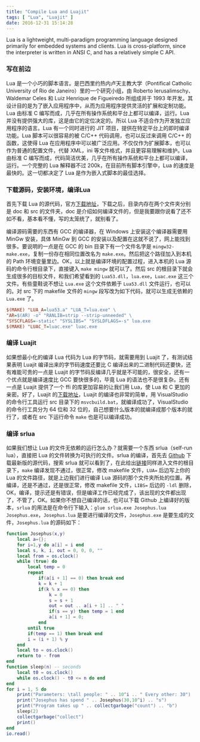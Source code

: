 ```yaml
---
title: "Compile Lua and Luajit"
tags: [ "Lua", "Luajit" ]
date: 2016-12-31 15:14:28
---
```


Lua is a lightweight, multi-paradigm programming language designed primarily for embedded systems and clients. Lua is cross-platform, since the interpreter is written in ANSI C, and has a relatively simple C API.
<!--more-->

### 写在前边

Lua 是一个小巧的脚本语言。是巴西里约热内卢天主教大学（Pontifical Catholic University of Rio de Janeiro）里的一个研究小组，由 Roberto Ierusalimschy、Waldemar Celes 和 Luiz Henrique de Figueiredo 所组成并于 1993 年开发。其设计目的是为了嵌入应用程序中，从而为应用程序提供灵活的扩展和定制功能。Lua 由标准 C 编写而成，几乎在所有操作系统和平台上都可以编译，运行。Lua 并没有提供强大的库，这是由它的定位决定的。所以 Lua 不适合作为开发独立应用程序的语言。Lua 有一个同时进行的 JIT 项目，提供在特定平台上的即时编译功能。Lua 脚本可以很容易的被 C/C++ 代码调用，也可以反过来调用 C/C++ 的函数，这使得 Lua 在应用程序中可以被广泛应用。不仅仅作为扩展脚本，也可以作为普通的配置文件，代替 XML，ini 等文件格式，并且更容易理解和维护。Lua 由标准 C 编写而成，代码简洁优美，几乎在所有操作系统和平台上都可以编译，运行。一个完整的 Lua 解释器不过 200k，在目前所有脚本引擎中，Lua 的速度是最快的。这一切都决定了 Lua 是作为嵌入式脚本的最佳选择。

### 下载源码，安装环境，编译Lua

首先下载 Lua 的源代码，官方[下载地址](http://www.lua.org/download.html)，下载之后，目录内存在两个文件夹分别是 doc 和 src 的文件夹，doc 是介绍如何编译文件的，但是我要跟你说看了还不如不看，基本看不懂，写的太笼统了，就别看了。

编译源码需要的东西有 GCC 的编译器，在 Windows 上安装这个编译器需要用 MinGw 安装，具体 MinGw 到 GCC 的安装以及配置在这就不说了，网上能找到很多。要说明的一点是在 GCC 的 bin 目录下有一个文件名字是 `mingw32-make.exe`，复制一份存在相同位置改名为 `make.exe`。然后把这个路径加入到本机的 Path 环境变量里边。OK，以上就是编译环境的配置过程，进入本机的 Lua 源码的命令行根目录下，直接键入 `make mingw` 就可以了。然后 src 的根目录下就会生成很多的目标文件，和我们希望看到的 `Lua53.dll`，`lua.exe`，`Luac.exe` 这三个文件。有些童鞋说不想让 `Lua.exe` 这个文件依赖于 `Lua53.dll` 文件运行，也可以的。对 src 下的 makefile 文件的 `mingw` 段写改为如下代码，就可以生成无依赖的 `Lua.exe` 了。

``` ini
$(MAKE) "LUA_A=lua53.a" "LUA_T=lua.exe" \
"AR=$(AR) -o" "RANLIB=strip --strip-unneeded" \
"SYSCFLAGS=-static" "SYSLIBS=" "SYSLDFLAGS=-s" lua.exe
$(MAKE) "LUAC_T=luac.exe" luac.exe
```

### 编译 Luajit

如果想最小化的编译 Lua 代码为 Lua 的字节码，就需要用到 Luajit 了，有测试结果表明 Luajit 编译出来的字节码速度还要比 C 编译出来的二进制代码还要快，还有难能可贵的一点是 Luajit 的字节码反编译几乎就是不可能的，很安全，还有一个优点就是编译速度比 GCC 要快很多的，毕竟 Lua 的语法也不是很复杂。还有一点是 Luajit 提供了一个 ffi 的库更加容易的让我们用 Lua，使 Lua 和 C 更加的亲密。好了，Luajit 的[下载地址](http://luajit.org/download.html)，Luajit 的编译也非常的简单，用 VisualStudio 的命令行工具运行 src 目录下的 `msvcbuild.bat`，就编译成功了，VisualStudio 的命令行工具分为 64 位和 32 位的，自己想要什么版本的就编译成那个版本的就行了，或者在 src 下运行命令 `make` 也是可以编译成功。

### 编译 srlua

如果我们想让 Lua 的文件无依赖的运行怎么办？就需要一个东西 srlua（self-run lua），直接把 Lua 的文件转换为可执行的文件。srlua 的编译，首先去 [Github](https://github.com) 下载最新版的源代码，搜索 srlua 就可以看到了，在此给出[链接](https://github.com/LuaDist/srlua)同样进入文件的根目录下，`make` 编译发现不通过，很正常，修改 makefile 文件，`LUA=` 后边写上你的 Lua 的文件路径，就是上边我们进行编译 Lua 源码的那个文件夹所处的位置。再编译，还是不通过，还是很正常，修改 makefile 文件，`LIBS=` 后边的 `-ldl` 删除，OK，编译，提示还是有错误，但是编译工作已经完成了，该出现的文件都出现了，不管了，OK。如果你不想自己编译的话，也可以下载 Github 上编译好的版本，`srlua` 的用法是在命令行下输入：`glue srlua.exe Josephus.lua Josephus.exe`，`Josephus.lua` 是要进行编译的文件，`Josephus.exe` 是要生成的文件，`Josephus.lua` 的源码如下：

``` lua
function Josephus(x,y)
    local a={};
    for i=1,y do a[i] = i end
    local s, k, i, out = 0, 0, 0, ""
    local from = os.clock()
    while (true) do
        local temp = 0
        repeat
            if(a[i + 1] == 0) then break end
            k = k + 1
            if(k % x == 0) then
                k = 0
                s = s + 1
                out = out .. a[i + 1] .. " "
                if(s == y) then temp = 1 end
                a[i + 1] = 0;
            end
        until true
        if(temp == 1) then break end
        i = (i + 1) % y
    end
    local to = os.clock()
    return to - from
end
function sleep(n) -- seconds
    local t0 = os.clock()
    while os.clock() - t0 <= n do end
end
for i = 1, 5 do
    print("Parameters: \tall people: " .. 10^i .. " Every other: 30")
    print("Josephus has spend " .. Josephus(30,10^i) .. "s")
    print("Program takes up " .. collectgarbage("count") .. "b")
    sleep(2)
    collectgarbage("collect")
    print()
end
io.read()
```
